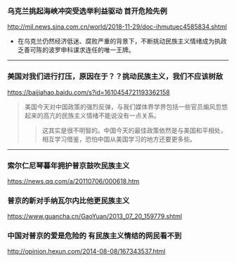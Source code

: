 ### 乌克兰挑起海峡冲突受选举利益驱动 首开危险先例
http://mil.news.sina.com.cn/world/2018-11-29/doc-ihmutuec4585834.shtml
- 在乌克兰仍然经济低迷、腐败严重的背景下，不断挑动民族主义情绪成为执政乏善可陈的波罗申科谋求连任的唯一王牌。
---
### 美国对我们进行打压，原因在于？？挑动民族主义，我们不应该树敌
https://baijiahao.baidu.com/s?id=1610454721193362158
>美国今天对中国政策的强烈反弹，与我们媒体界学界包括一些官员煽风忽悠起来的高亢的民族主义情绪不能说没有一点关系。
>>这其实是很不明智的。中国今天的最佳政策依然是与美国和平相处，相互学习借鉴，恐怕中国从美国学习的地方还要更多些。
---
### 索尔仁尼琴暮年拥护普京鼓吹民族主义
https://news.qq.com/a/20110706/000618.htm
### 普京的新对手纳瓦尔内比他更民族主义
https://www.guancha.cn/GaoYuan/2013_07_20_159779.shtml
### 中国对普京的爱是危险的 有民族主义情结的网民看不到
http://opinion.hexun.com/2014-08-08/167343537.html